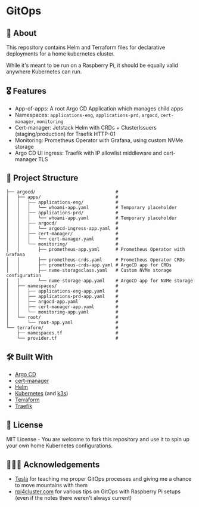 # GitOps

## 🔎 About

This repository contains Helm and Terraform files for declarative deployments for a home kubernetes cluster.

While it's meant to be run on a Raspberry Pi, it should be equally valid anywhere Kubernetes can run.

## 🎖️ Features

- App-of-apps: A root Argo CD Application which manages child apps
- Namespaces: `applications-eng`, `applications-prd`, `argocd`, `cert-manager`, `monitoring`
- Cert-manager: Jetstack Helm with CRDs + ClusterIssuers (staging/production) for Traefik HTTP-01
- Monitoring: Prometheus Operator with Grafana, using custom NVMe storage
- Argo CD UI ingress: Traefik with IP allowlist middleware and cert-manager TLS

## 📁 Project Structure

```
├── argocd/                              #
│   ├── apps/                            #
│   │   ├── applications-eng/            #
│   │   │   └── whoami-app.yaml          # Temporary placeholder
│   │   ├── applications-prd/            #
│   │   │   └── whoami-app.yaml          # Temporary placeholder
│   │   ├── argocd/                      #
│   │   │   └── argocd-ingress-app.yaml  #
│   │   ├── cert-manager/                #
│   │   │   └── cert-manager.yaml        #
│   │   └── monitoring/                  #
│   │       ├── prometheus-app.yaml      # Prometheus Operator with Grafana
│   │       ├── prometheus-crds.yaml     # Prometheus Operator CRDs
│   │       ├── prometheus-crds-app.yaml # ArgoCD app for CRDs
│   │       ├── nvme-storageclass.yaml   # Custom NVMe storage configuration
│   │       └── nvme-storage-app.yaml    # ArgoCD app for NVMe storage
│   ├── namespaces/                      #
│   │   ├── applications-eng-app.yaml    #
│   │   ├── applications-prd-app.yaml    #
│   │   ├── argocd-app.yaml              #
│   │   ├── cert-manager-app.yaml        #
│   │   └── monitoring-app.yaml          #
│   └── root/                            #
│       └── root-app.yaml                #
└── terraform/                           #
    ├── namespaces.tf                    #
    └── provider.tf                      #
```

## 🛠️ Built With

- [Argo CD](https://argo-cd.readthedocs.io/en/stable/)
- [cert-manager](https://cert-manager.io/)
- [Helm](https://helm.sh/docs/)
- [Kubernetes](https://kubernetes.io/) (and [k3s](https://k3s.io/))
- [Terraform](https://developer.hashicorp.com/terraform)
- [Traefik](https://traefik.io/traefik)

## 📄 License

MIT License - You are welcome to fork this repository and use it to spin up your own home Kubernetes configurations.

## 🙇🏻‍♂️ Acknowledgements

- [Tesla](https://www.tesla.com/) for teaching me proper GitOps processes and giving me a chance to move mountains with them
- [rpi4cluster.com](https://rpi4cluster.com/) for various tips on GitOps with Raspberry Pi setups (even if the notes there weren't always current)
